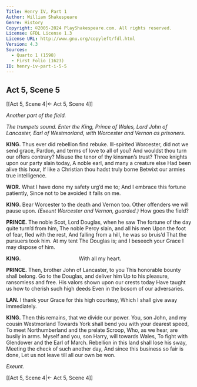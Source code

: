 ```yaml
---
Title: Henry IV, Part 1
Author: William Shakespeare
Genre: History
Copyright: ©2005-2024 PlayShakespeare.com. All rights reserved.
License: GFDL License 1.3
License URL: http://www.gnu.org/copyleft/fdl.html
Version: 4.3
Sources:
  - Quarto 1 (1598)
  - First Folio (1623)
ID: henry-iv-part-i-5-5
---
```


## Act 5, Scene 5
[[Act 5, Scene 4|← Act 5, Scene 4]]

*Another part of the field.*

*The trumpets sound. Enter the King, Prince of Wales, Lord John of Lancaster, Earl of Westmorland, with Worcester and Vernon as prisoners.*

**KING.**
Thus ever did rebellion find rebuke.
Ill-spirited Worcester, did not we send grace,
Pardon, and terms of love to all of you?
And wouldst thou turn our offers contrary?
Misuse the tenor of thy kinsman’s trust?
Three knights upon our party slain today,
A noble earl, and many a creature else
Had been alive this hour,
If like a Christian thou hadst truly borne
Betwixt our armies true intelligence.

**WOR.**
What I have done my safety urg’d me to;
And I embrace this fortune patiently,
Since not to be avoided it falls on me.

**KING.**
Bear Worcester to the death and Vernon too.
Other offenders we will pause upon.
*(Exeunt Worcester and Vernon, guarded.)*
How goes the field?

**PRINCE.**
The noble Scot, Lord Douglas, when he saw
The fortune of the day quite turn’d from him,
The noble Percy slain, and all his men
Upon the foot of fear, fled with the rest,
And falling from a hill, he was so bruis’d
That the pursuers took him. At my tent
The Douglas is; and I beseech your Grace
I may dispose of him.

**KING.**
           With all my heart.

**PRINCE.**
Then, brother John of Lancaster, to you
This honorable bounty shall belong.
Go to the Douglas, and deliver him
Up to his pleasure, ransomless and free.
His valors shown upon our crests today
Have taught us how to cherish such high deeds
Even in the bosom of our adversaries.

**LAN.**
I thank your Grace for this high courtesy,
Which I shall give away immediately.

**KING.**
Then this remains, that we divide our power.
You, son John, and my cousin Westmorland
Towards York shall bend you with your dearest speed,
To meet Northumberland and the prelate Scroop,
Who, as we hear, are busily in arms.
Myself and you, son Harry, will towards Wales,
To fight with Glendower and the Earl of March.
Rebellion in this land shall lose his sway,
Meeting the check of such another day,
And since this business so fair is done,
Let us not leave till all our own be won.

*Exeunt.*

[[Act 5, Scene 4|← Act 5, Scene 4]]